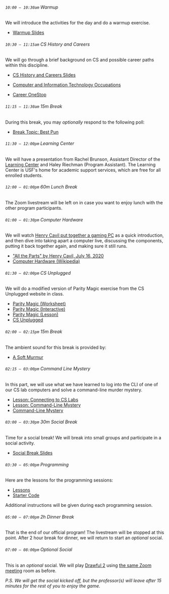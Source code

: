 ###### `10:00 – 10:30am` Warmup

We will introduce the activities for the day and do a warmup exercise.

  - [Warmup Slides](https://docs.google.com/presentation/d/e/2PACX-1vSpErD7I_7qvuD56fd-JEByn1Ro-wmHEJJipIDdCH65BuH5VcC_7ET6xuCwMREgfuGNKTz-AXJ9N1Oy/pub?start=false&loop=false&delayms=3000)

###### `10:30 – 11:15am` CS History and Careers

We will go through a brief background on CS and possible career paths within this discipline.

  - [CS History and Careers Slides](https://docs.google.com/presentation/d/e/2PACX-1vSkj9ggbE7L4cR_TIGQD5HCD1FYer0LM-Ph8SRZnDjJBWjl4RCEOOrb-0ppYT3Hch7II_WC--dURlmD/pub?start=false&loop=false&delayms=3000)

  - [Computer and Information Technology Occupations](https://www.bls.gov/ooh/computer-and-information-technology/home.htm)
  - [Career OneStop](https://www.careeronestop.org/)

###### `11:15 – 11:30am` *15m Break*

During this break, you may *optionally* respond to the following poll:

  - [Break Topic: Best Pun](https://PollEv.com/discourses/9NzBEaseHHAfLIu1arHuW/respond)

###### `11:30 – 12:00pm` Learning Center

We will have a presentation from Rachel Brunson, Assistant Director of the [Learning Center](https://myusf.usfca.edu/learning-center) and Haley Riechman (Program Assistant). The Learning Center is USF's home for academic support services, which are free for all enrolled students.

###### `12:00 – 01:00pm` *60m Lunch Break* <a href="https://docs.google.com/presentation/d/e/2PACX-1vSD5PleedFuY_gqV7gsHSkLwhNm8LPzND-MmR74wgh08Algi5FziP_KbeNHeIH9O50VtGLMX5qdPkrX/pub?start=false&loop=false&delayms=3000"><i class="far fa-external-link-alt"></i></a>

The Zoom livestream will be left on in case you want to enjoy lunch with the other program participants.

###### `01:00 – 01:30pm` Computer Hardware

We will watch [Henry Cavil put together a gaming PC](https://www.instagram.com/tv/CCs-N1Eh2Z5/) as a quick introduction, and then dive into taking apart a computer live, discussing the components, putting it back together again, and making sure it still runs.

  - ["All the Parts" by Henry Cavil, July 16, 2020](https://www.instagram.com/tv/CCs-N1Eh2Z5/)
  - [Computer Hardware (Wikipedia)](https://en.wikipedia.org/wiki/Computer_hardware)

###### `01:30 – 02:00pm` CS Unplugged

We will do a modified version of Parity Magic exercise from the CS Unplugged website in class.

  - [Parity Magic (Worksheet)](https://docs.google.com/spreadsheets/d/1YcFSe7rcQ0BeFW9tzh-_L29MuEpfuxRUC-cmbgFb4RY/edit?usp=sharing)
  - [Parity Magic (Interactive)](https://csfieldguide.org.nz/en/interactives/parity/)
  - [Parity Magic (Lesson)](https://www.csunplugged.org/en/topics/error-detection-and-correction/unit-plan/parity-magic/)
  - [CS Unplugged](https://www.csunplugged.org/en/)

###### `02:00 – 02:15pm` *15m Break*

The ambient sound for this break is provided by:

  - [A Soft Murmur <i class="far fa-play-circle"></i>](https://asoftmurmur.com/?m=wve52brd12)

###### `02:15 – 03:00pm` Command Line Mystery

In this part, we will use what we have learned to log into the CLI of one of our CS lab computers and solve a command-line murder mystery.

  - [Lesson: Connecting to CS Labs](https://docs.google.com/document/d/1_vJTgjsBtw4iIWOTu4yBRv04yvwuknPwh_p09jjXTww/edit?usp=sharing)
  - [Lesson: Command-Line Mystery](https://docs.google.com/document/d/1DN2alt6DEmkbSR-pMjWvVJC9TsACv4hO9-w5SBw4Ias/edit?usp=sharing)
  - [Command-Line Mystery](https://github.com/veltman/clmystery)

###### `03:00 – 03:30pm` *30m Social Break*

Time for a social break! We will break into small groups and participate in a social activity.

  - [Social Break Slides](https://docs.google.com/presentation/d/e/2PACX-1vRJX_COUZRoRXf641Yg6LeCrN6OKlzIlsZxkbEhSvE19PGP2HugZ4BCjKRChgRNnkkOPPJ7dayTShyD/pub?start=false&loop=false&delayms=3000)

###### `03:30 – 05:00pm` Programming

Here are the lessons for the programming sessions:

  - [Lessons](https://drive.google.com/drive/folders/17U0L4-ybh4zJsLagoGqr-hbflH70G2ZA?usp=sharing)
  - [Starter Code](https://drive.google.com/drive/folders/1c4DO2VI_PtgryOSzCk8Ikw9ima2JXQrR?usp=sharing)

Additional instructions will be given during each programming session.

###### `05:00 – 07:00pm` *2h Dinner Break*

That is the end of our official program! The livestream will be stopped at this point. After 2 hour break for dinner, we will return to start an *optional* social.

###### `07:00 – 08:00pm` *Optional Social*

This is an *optional* social. We will play [Drawful 2](https://www.jackboxgames.com/drawful-two/) using [the same Zoom meeting](https://usfca.zoom.us/j/93175178704) room as before.

*P.S. We will get the social kicked off, but the professor(s) will leave after 15 minutes for the rest of you to enjoy the game.*
